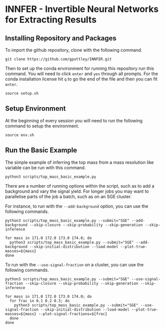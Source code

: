 # INNFER - Invertible Neural Networks for Extracting Results

## Installing Repository and Packages

To import the github repository, clone with the following command.

```
git clone https://github.com/gputtley/INNFER.git
```

Then to set up the conda environment for running this repository run this command. You will need to click `enter` and `yes` through all prompts. For the conda installation license hit `q` to go the end of the file and then you can fit `enter`. 

```
source setup.sh
```
## Setup Environment

At the beginning of every session you will need to run the following command to setup the environment.

```
source env.sh
```

## Run the Basic Example

The simple example of inferring the top mass from a mass resolution like variable can be run with this command.

```
python3 scripts/top_mass_basic_example.py
```

There are a number of running options within the script, such as to add a background and vary the signal yield.
For longer jobs you may want to parallelise parts of the job a batch, such as on an SGE cluster. 

For instance, to run with the `--add-background` option, you can use the following commands.
```
python3 scripts/top_mass_basic_example.py --submit="SGE" --add-background --skip-closure --skip-probability --skip-generation --skip-inference
```
```
for mass in 171.0 172.0 173.0 174.0; do
  python3 scripts/top_mass_basic_example.py --submit="SGE" --add-background --skip-initial-distribution --load-model --plot-true-masses=${mass}
done
```

To run with the `--use-signal-fraction` on a cluster, you can use the following commands.

```
python3 scripts/top_mass_basic_example.py --submit="SGE" --use-signal-fraction --skip-closure --skip-probability --skip-generation --skip-inference
```
```
for mass in 171.0 172.0 173.0 174.0; do
  for frac in 0.1 0.2 0.3; do
    python3 scripts/top_mass_basic_example.py --submit="SGE" --use-signal-fraction --skip-initial-distribution --load-model --plot-true-masses=${mass} --plot-signal-fractions=${frac}
  done
done
```